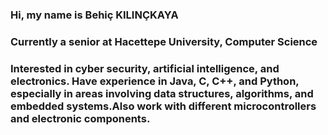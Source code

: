 ### Hi, my name is Behiç KILINÇKAYA

### Currently a senior at Hacettepe University, Computer Science

### Interested in cyber security, artificial intelligence, and electronics. Have experience in Java, C, C++, and Python, especially in areas involving data structures, algorithms, and embedded systems.Also work with different microcontrollers and electronic components.
